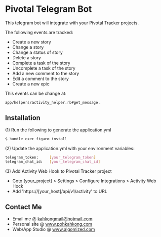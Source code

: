 # Pivotal Telegram Bot

This telegram bot will integrate with your Pivotal Tracker projects.

The following events are tracked:
* Create a new story
* Change a story
* Change a status of story
* Delete a story
* Complete a task of the story
* Uncomplete a task of the story
* Add a new comment to the story
* Edit a comment to the story
* Create a new epic

This events can be change at: 

```sh
app/helpers/activity_helper.rb#get_message.
```

## Installation
(1) Run the following to generate the application.yml
```sh
$ bundle exec figaro install
```

(2) Update the application.yml with your environment variables:
```sh
telegram_token:     [your_telegram_token]
telegram_chat_id:   [your_telegram_chat_id]
```

(3) Add Activity Web Hook to Pivotal Tracker project
* Goto [your_project] > Settings > Configure Integrations > Activity Web Hock
* Add 'https://[your_host]/api/v1/activity' to URL 

## Contact Me
* Email me @ <kahkongmail@hotmail.com>
* Personal site @ <a href="http://www.pohkahkong.com" target="_blank">www.pohkahkong.com</a>
* Web/App Studio @ <a href="http://www.algomized.com" target="_blank">www.algomized.com</a>